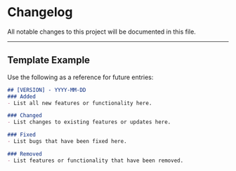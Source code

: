 # Changelog

All notable changes to this project will be documented in this file.

---

## Template Example

Use the following as a reference for future entries:

```markdown
## [VERSION] - YYYY-MM-DD
### Added
- List all new features or functionality here.

### Changed
- List changes to existing features or updates here.

### Fixed
- List bugs that have been fixed here.

### Removed
- List features or functionality that have been removed.